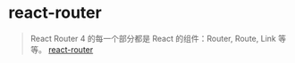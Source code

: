 # react-router
> React Router 4 的每一个部分都是 React 的组件：Router, Route, Link 等等。
[react-router](https://reacttraining.com/react-router/web/example/basic)